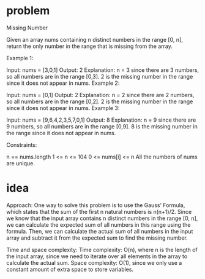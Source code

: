 # problem

Missing Number

Given an array nums containing n distinct numbers in the range [0, n], return the only number in the range that is missing from the array.



Example 1:

Input: nums = [3,0,1]
Output: 2
Explanation: n = 3 since there are 3 numbers, so all numbers are in the range [0,3]. 2 is the missing number in the range since it does not appear in nums.
Example 2:

Input: nums = [0,1]
Output: 2
Explanation: n = 2 since there are 2 numbers, so all numbers are in the range [0,2]. 2 is the missing number in the range since it does not appear in nums.
Example 3:

Input: nums = [9,6,4,2,3,5,7,0,1]
Output: 8
Explanation: n = 9 since there are 9 numbers, so all numbers are in the range [0,9]. 8 is the missing number in the range since it does not appear in nums.


Constraints:

n == nums.length
1 <= n <= 104
0 <= nums[i] <= n
All the numbers of nums are unique.
 
# idea

Approach: 
One way to solve this problem is to use the Gauss’ Formula, which states that the sum of the first n natural numbers is n(n+1)/2.
Since we know that the input array contains n distinct numbers in the range [0, n],
we can calculate the expected sum of all numbers in this range using the formula. Then,
we can calculate the actual sum of all numbers in the input array and subtract it from the expected sum to find the missing number.

Time and space complexity:
Time complexity: O(n), where n is the length of the input array, since we need to iterate over all elements in the array to calculate the actual sum. 
Space complexity: O(1), since we only use a constant amount of extra space to store variables.


